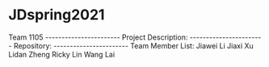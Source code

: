 # JDspring2021
Team 1105  -----------------------  Project Description:  -----------------------  Repository:  -----------------------  Team Member List:  Jiawei Li  Jiaxi Xu Lidan Zheng  Ricky Lin  Wang Lai
